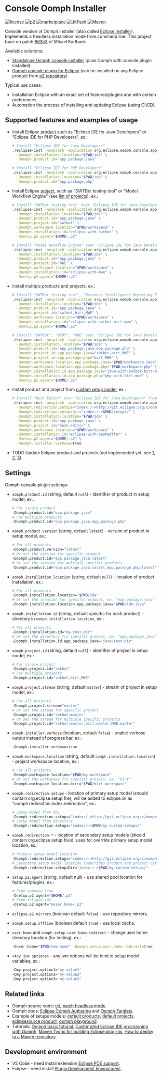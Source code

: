 # Console Oomph Installer

[![license](https://img.shields.io/badge/license-EPL2-brightgreen.svg)](https://github.com/a-langer/eclipse-oomph-console/blob/main/LICENSE "License of source code")
[![p2](https://img.shields.io/badge/p2-latest-blue?style=flat)](https://alanger.jfrog.io/artifactory/eclipse-oomph-console/ "P2 plugin repository")
[![marketplace](https://img.shields.io/badge/marketplace-latest-blue?style=flat)](https://marketplace.eclipse.org/content/console-oomph-installer "Eclipse marketplace")
[![JitPack](https://jitpack.io/v/a-langer/eclipse-oomph-console.svg)](https://jitpack.io/#a-langer/eclipse-oomph-console "Maven repository for builds from source code")
[![Maven](https://maven-badges.herokuapp.com/maven-central/com.github.a-langer/eclipse-oomph-console/badge.svg)](https://maven-badges.herokuapp.com/maven-central/com.github.a-langer/eclipse-oomph-console "Maven repository for stable builds")

Console version of Oomph installer (also called [Eclipse installer](https://wiki.eclipse.org/Eclipse_Installer)). Implements a headless installation mode from command line. This project base on patch [66353][1] of Mikael Karlback.

Available solutions:

* [Standalone Oomph console installer](https://mvnrepository.com/artifact/com.github.a-langer/org.eclipse.oomph.console.product) (plain Oomph with console plugin installed).
* [Oomph console plugin for Eclipse](https://marketplace.eclipse.org/content/console-oomph-installer) (can be installed on any Eclipse product from [p2 repository](https://alanger.jfrog.io/artifactory/eclipse-oomph-console/)).

Typical use cases:

* Installation Eclipse with an exact set of features/plugins and with certain preferences.
* Automation the process of installing and updating Eclipse (using CI\CD).

## Supported features and examples of usage

* Install Eclipse [product][6] such as "Eclipse IDE for Java Developers" or "Eclipse IDE for PHP Developers", ex.:

  ```bash
  # Install "Eclipse IDE for Java Developers"
  ./eclipse-inst -nosplash -application org.eclipse.oomph.console.application -vmargs \
    -Doomph.installation.location="$PWD/ide" \
    -Doomph.product.id="epp.package.java"
  
  # Install "Eclipse IDE for PHP Developers"
  ./eclipse-inst -nosplash -application org.eclipse.oomph.console.application -vmargs \
    -Doomph.installation.location="$PWD/ide" \
    -Doomph.product.id="epp.package.php"
  ```

* Install Eclipse [project][7], such as "SWTBot testing tool" or "Model Workflow Engine" (see [list of projects](https://projects.eclipse.org/)), ex.:

  ```bash
  # Install "SWTBot testing tool" over "Eclipse IDE for Java Developers"
  ./eclipse-inst -nosplash -application org.eclipse.oomph.console.application -vmargs \
    -Doomph.installation.location="$PWD/ide" \
    -Doomph.product.id="epp.package.java" \
    -Doomph.project.id="swtbot" \
    -Doomph.workspace.location="$PWD/workspace" \
    -Doomph.installation.id="eclipse-with-swtbot" \
    -Dsetup.p2.agent="$HOME/.p2"
  
  # Install "Model Workflow Engine" over "Eclipse IDE for Java Developers"
  ./eclipse-inst -nosplash -application org.eclipse.oomph.console.application -vmargs \
    -Doomph.installation.location="$PWD/ide" \
    -Doomph.product.id="epp.package.java" \
    -Doomph.project.id="MWE" \
    -Doomph.workspace.location="$PWD/workspace" \
    -Doomph.installation.id="eclipse-with-mwe" \
    -Dsetup.p2.agent="$HOME/.p2"
  ```

* Install multiple products and projects, ex.:

  ```bash
  # Install "SWTBot testing tool", "Business Intelligence Reporting Tool" and "Model Workflow Engine" over "Eclipse IDE for Java Developers"
  ./eclipse-inst -nosplash -application org.eclipse.oomph.console.application -vmargs \
    -Doomph.installation.location="$PWD/ide" \
    -Doomph.product.id="epp.package.java" \
    -Doomph.project.id="swtbot,birt,MWE" \
    -Doomph.workspace.location="$PWD/workspace" \
    -Doomph.installation.id="eclipse-with-swtbot-birt-mwe" \
    -Dsetup.p2.agent="$HOME/.p2"
  
  # Install "SWTBot", "BIRT", "MWE" over "Eclipse IDE for Java Developers" and "BIRT", "MWE" over "Eclipse IDE for PHP Developers"
  ./eclipse-inst -nosplash -application org.eclipse.oomph.console.application -vmargs \
    -Doomph.installation.location="$PWD/ide" \
    -Doomph.product.id="epp.package.java,epp.package.php" \
    -Doomph.project.id.epp.package.java="swtbot,birt,MWE" \
    -Doomph.project.id.epp.package.php="birt,MWE" \
    -Doomph.workspace.location.epp.package.java="$PWD/workspace-java" \
    -Doomph.workspace.location.epp.package.php="$PWD/workspace-php" \
    -Doomph.installation.id.epp.package.java="java-with-swtbot-birt-mwe" \
    -Doomph.installation.id.epp.package.php="php-with-birt-mwe" \
    -Dsetup.p2.agent="$HOME/.p2"
  ```

* Install product and project from [custom setup model](./org.eclipse.oomph.console.product/setups), ex.:

  ```bash
  # Install "Bash Editor" over "Eclipse IDE for Java Developers" from setup model located in directory "$PWD/setups/"
  ./eclipse-inst -nosplash -application org.eclipse.oomph.console.application -vmargs \
    -Doomph.redirection.setups="index:/->http://git.eclipse.org/c/oomph/org.eclipse.oomph.git/plain/setups/" \
    -Doomph.redirection.setupsDir="index:/->$PWD/setups/" \
    -Doomph.installation.location="$PWD/ide" \
    -Doomph.product.id="epp.package.java" \
    -Doomph.project.id="bash.editor" \
    -Doomph.workspace.location="$PWD/workspace" \
    -Doomph.installation.id="eclipse-with-basheditor" \
    -Dsetup.p2.agent="$HOME/.p2" \
    -Doomph.installer.verbose=true
  ```

* TODO Update Eclipse product and projects (not implemented yet, see [1](https://git.eclipse.org/c/oomph/org.eclipse.oomph.git/tree/plugins/org.eclipse.oomph.setup.p2/src/org/eclipse/oomph/setup/p2/impl/P2TaskImpl.java), [2](https://git.eclipse.org/c/oomph/org.eclipse.oomph.git/tree/plugins/org.eclipse.oomph.setup.ui/src/org/eclipse/oomph/setup/ui/SetupUIPlugin.java), [3](https://git.eclipse.org/c/oomph/org.eclipse.oomph.git/tree/plugins/org.eclipse.oomph.setup.doc/src/org/eclipse/oomph/setup/doc/user/wizard/DocUpdateWizard.java)).

## Settings

Oomph console plugin settings:

* `oomph.product.id` (string, default `null`) - identifier of product in setup model, ex.:

  ```bash
  # For single product
  -Doomph.product.id="epp.package.java"
  # For multiple products
  -Doomph.product.id="epp.package.java,epp.package.php"
  ```

* `oomph.product.version` (string, default `latest`) - version of product in setup model, ex.:

  ```bash
  # For all products
  -Doomph.product.version="latest"
  # Or set the version for specific product
  -Doomph.product.id="epp.package.java:latest"
  # Or set the version for multiple specific products
  -Doomph.product.id="epp.package.java:latest,epp.package.php:latest"
  ```

* `oomph.installation.location` (string, default `null`) - location of product installation, ex.:

  ```bash
  # For all products
  -Doomph.installation.location="$PWD/ide"
  # Or set the location for specific product, ex. "epp.package.java"
  -Doomph.installation.location.epp.package.java="$PWD/ide-java"
  ```

* `oomph.installation.id` (string, default specific for each product) - directory in `oomph.installation.location`, ex.:

  ```bash
  # For all products
  -Doomph.installation.id="my-inst-dir"
  # Or set the directory fro specific product, ex. "epp.package.java"
  -Doomph.installation.id.epp.package.java="java-inst-dir"
  ```

* `oomph.project.id` (string, default `null`) - identifier of project in setup model, ex.:

  ```bash
  # For single project
  -Doomph.project.id="swtbot"
  # For multiple projects
  -Doomph.project.id="swtbot,birt,MWE"
  ```

* `oomph.project.stream` (string, default `master`) - stream of project in setup model, ex.:

  ```bash
  # For all projects
  -Doomph.project.stream="master"
  # Or set the stream for specific project
  -Doomph.project.id="swtbot:master"
  # Or set the stream for multiple specific projects
  -Doomph.project.id="swtbot:master,birt:master,MWE:master"
  ```

* `oomph.installer.verbose` (boolean, default `false`) - enable verbose output instead of progress bar, ex.:

  ```bash
  -Doomph.installer.verbose=true
  ```

* `oomph.workspace.location` (string, default `oomph.installation.location`) - project workspace location, ex.:

  ```bash
  # For all projects
  -Doomph.workspace.location="$PWD/my-workspace"
  # Or set the workspace fro specific project, ex. "birt"
  -Doomph.workspace.location.birt="$PWD/birt-workspace"
  ```

* `oomph.redirection.setups` - location of primary setup model (should contain org.eclipse.setup file), will be added to eclipse.ini as "oomph.redirection.index.redirection", ex.:

  ```bash
  # Setup model from URL
  -Doomph.redirection.setups="index:/->http://git.eclipse.org/c/oomph/org.eclipse.oomph.git/plain/setups/"
  # Setup model from directory
  -Doomph.redirection.setups="index:/->$PWD/my-custom-setups/"
  ```

* `oomph.redirection.*` - location of secondary setup models (should contain org.eclipse.setup files), uses for override primary setup model location, ex.:

  ```bash
  # Primary setup model location
  -Doomph.redirection.setups="index:/->http://git.eclipse.org/c/oomph/org.eclipse.oomph.git/plain/setups/"
  # Secondary setup model location (overrides product and project catalog)
  -Doomph.redirection.setupsDir="index:/->$PWD/my-custom-setups/"
  ```

* `setup.p2.agent` (string, default null) - use shared pool location for features/plugins, ex.:

  ```bash
  # From command line
  -Dsetup.p2.agent="$HOME/.p2"
  # From eclipse.ini
  -Dsetup.p2.agent="@user.home/.p2"
  ```

* `eclipse.p2.mirrors` (boolean default `false`) - use repository mirrors.
* `oomph.setup.offline` (boolean default `true`) - use local cache.
* `user.home` and `oomph.setup.user.home.redirect` - change user home directory location (for testing), ex.:

  ```bash
  -Duser.home="$PWD/new-home" -Doomph.setup.user.home.redirect=true
  ```

* `<Any jvm options>` - any jvm options will be bind to setup model variables, ex.:

  ```bash
  -Dmy.project.option1="my-value1" 
  -Dmy.project.option2="my-value2" 
  -Dmy.project.option3="my-value3"
  ```

## Related links

* Oomph source code: [git][2], [patch headless mode][1].
* Oomph docs: [Eclipse Oomph Authoring][4] and [Oomph Targlets][5].
* Example of setups models: [default products][6], [default projects][7], [eclipsesource product][8], [oomph playground][9].
* Tutorials: [Oomph basic tutorial][3], [Customized Eclipse IDE provisioning with Oomph][10], [Maven Tycho for building Eclipse plug-ins][11], [How to deploy to a Maven repository][12].

## Development environment

* VS Code - need install extension [Eclipse PDE support](https://marketplace.visualstudio.com/items?itemName=yaozheng.vscode-pde).
* Eclipse - need install [Plugin Development Environment](https://marketplace.eclipse.org/content/eclipse-pde-plug-development-environment).

[1]: https://git.eclipse.org/r/c/oomph/org.eclipse.oomph/+/66353
[2]: https://git.eclipse.org/c/oomph/org.eclipse.oomph.git/tree/
[3]: https://eclipsesource.com/blogs/tutorials/oomph-basic-tutorial/
[4]: https://wiki.eclipse.org/Eclipse_Oomph_Authoring#Creating_a_Configuration
[5]: https://wiki.eclipse.org/Oomph_Targlets
[6]: https://git.eclipse.org/c/oomph/org.eclipse.oomph.git/plain/setups/org.eclipse.products.setup
[7]: https://git.eclipse.org/c/oomph/org.eclipse.oomph.git/plain/setups/org.eclipse.projects.setup
[8]: https://github.com/eclipsesource/oomph/blob/master/EclipseSource.setup
[9]: https://github.com/nittka/oomph-playground
[10]: https://www.vogella.com/tutorials/Oomph/article.html
[11]: https://www.vogella.com/tutorials/EclipseTycho/article.html
[12]: https://wiki.eclipse.org/Tycho:How_to_deploy_to_a_Maven_repository
